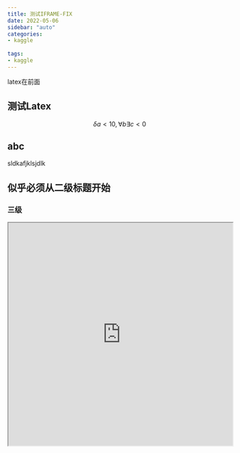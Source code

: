 ```yaml
---
title: 测试IFRAME-FIX
date: 2022-05-06
sidebar: "auto"
categories:
- kaggle
  
tags:
- kaggle
---
```




latex在前面



<!-- more -->



## 测试Latex

$$\delta a < 10, \forall b \exists c <0$$



## abc

sldkafjklsjdlk



## 似乎必须从二级标题开始

### 三级

<iframe src="https://kuro7766.github.io/BlogProject/build/web/index.html" style="width: 100%;"  height="500">


